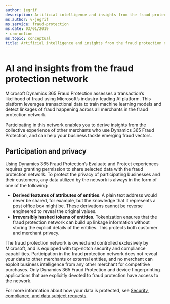 ```yaml
---
author: jegrif
description: Artificial intelligence and insights from the fraud protection network
ms.author: v-jegrif
ms.service: fraud-protection
ms.date: 03/01/2019
- crm-online
ms.topic: conceptual
title: Artificial intelligence and insights from the fraud protection network
---
```



# AI and insights from the fraud protection network

Microsoft Dynamics 365 Fraud Protection assesses a transaction’s likelihood of fraud using Microsoft’s industry-leading AI platform. This platform leverages transactional data to train machine learning models and detect linkages of fraud happening across all merchants in the fraud protection network.

Participating in this network enables you to derive insights from the collective experience of other merchants who use Dynamics 365 Fraud Protection, and can help your business tackle emerging fraud vectors.

## Participation and privacy

Using Dynamics 365 Fraud Protection’s Evaluate and Protect experiences requires granting permission to share selected data with the fraud protection network. To protect the privacy of participating businesses and their customers, any data utilized by the network is always in the form of one of the following:

- **Derived features of attributes of entities**. A plain text address would never be shared, for example, but the knowledge that it represents a post office box might be. These derivations cannot be reverse engineered to reveal the original values. 
- **Irreversibly hashed tokens of entities**. Tokenization ensures that the fraud protection network can build up linkage information without storing the explicit details of the entities. This protects both customer and merchant privacy.

The fraud protection network is owned and controlled exclusively by Microsoft, and is equipped with top-notch security and compliance capabilities. Participation in the fraud protection network does not reveal your data to other merchants or external entities, and no merchant can exploit business intelligence from any other merchant for competitive purchases. Only Dynamics 365 Fraud Protection and device fingerprinting applications that are explicitly devoted to fraud protection have access to the network.

For more information about how your data is protected, see [Security, compliance, and data subject requests](security-compliance.md). 
